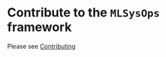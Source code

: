 # Contribute to the `MLSysOps` framework

Please see [Contributing](/docs/developer-guide/contribute.md)
